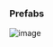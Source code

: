 ### Prefabs

![image](https://github.com/user-attachments/assets/b3462959-81ca-4480-95e4-ca0a4f659171)
